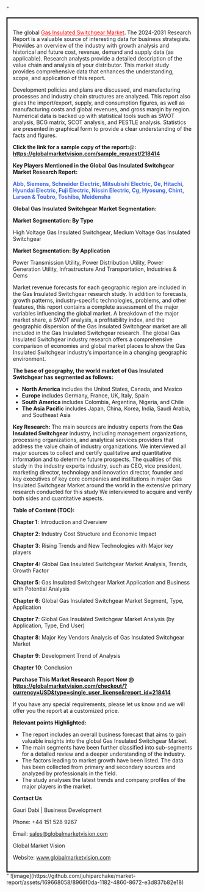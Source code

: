 "<div style='border: 3px solid black; padding: 1em;'>

The global <a style='color: #ff0000;' href='https://globalmarketvision.com/reports/global-gas-insulated-switchgear-market/218414'>Gas Insulated Switchgear Market</a><strong>. </strong>The 2024-2031 Research Report is a valuable source of interesting data for business strategists. Provides an overview of the industry with growth analysis and historical and future cost, revenue, demand and supply data (as applicable). Research analysts provide a detailed description of the value chain and analysis of your distributor. This market study provides comprehensive data that enhances the understanding, scope, and application of this report.

Development policies and plans are discussed, and manufacturing processes and industry chain structures are analyzed. This report also gives the import/export, supply, and consumption figures, as well as manufacturing costs and global revenues, and gross margin by region. Numerical data is backed up with statistical tools such as SWOT analysis, BCG matrix, SCOT analysis, and PESTLE analysis. Statistics are presented in graphical form to provide a clear understanding of the facts and figures.

<strong>Click the link for a sample copy of the report:</strong>@<strong>:</strong><strong> <a style='color: #ff0000;' href='https://globalmarketvision.com/sample_request/218414?utm_source=linkedinPulse&utm_medium=Juhi&utm_campaign=Juhi'><strong>https://globalmarketvision.com/sample_request/218414</strong></a></strong>

<strong>Key Players Mentioned in the Global Gas Insulated Switchgear Market Research Report:</strong>

<strong style='color: #4169e1;'>Abb, Siemens, Schneider Electric, Mitsubishi Electric, Ge, Hitachi, Hyundai Electric, Fuji Electric, Nissin Electric, Cg, Hyosung, Chint, Larsen & Toubro, Toshiba, Meidensha</strong>

<strong>Global Gas Insulated Switchgear Market Segmentation:</strong>

<strong>Market Segmentation: By Type</strong>

High Voltage Gas Insulated Switchgear, Medium Voltage Gas Insulated Switchgear

<strong>Market Segmentation: By Application</strong>

Power Transmission Utility, Power Distribution Utility, Power Generation Utility, Infrastructure And Transportation, Industries & Oems

Market revenue forecasts for each geographic region are included in the Gas Insulated Switchgear research study. In addition to forecasts, growth patterns, industry-specific technologies, problems, and other features, this report contains a complete assessment of the major variables influencing the global market. A breakdown of the major market share, a SWOT analysis, a profitability index, and the geographic dispersion of the Gas Insulated Switchgear market are all included in the Gas Insulated Switchgear research. The global Gas Insulated Switchgear industry research offers a comprehensive comparison of economies and global market places to show the Gas Insulated Switchgear industry’s importance in a changing geographic environment.

<strong>The base of geography, the world market of Gas Insulated Switchgear has segmented as follows:</strong>
<ul>
  <li><strong>North America</strong> includes the United States, Canada, and Mexico</li>
  <li><strong>Europe</strong> includes Germany, France, UK, Italy, Spain</li>
  <li><strong>South America</strong> includes Colombia, Argentina, Nigeria, and Chile</li>
  <li><strong>The Asia Pacific</strong> includes Japan, China, Korea, India, Saudi Arabia, and Southeast Asia</li>
</ul>
<strong>Key Research: </strong>
The main sources are industry experts from the <strong>Gas Insulated Switchgear</strong> industry, including management organizations, processing organizations, and analytical services providers that address the value chain of industry organizations. We interviewed all major sources to collect and certify qualitative and quantitative information and to determine future prospects. The qualities of this study in the industry experts industry, such as CEO, vice president, marketing director, technology and innovation director, founder and key executives of key core companies and institutions in major Gas Insulated Switchgear Market around the world in the extensive primary research conducted for this study We interviewed to acquire and verify both sides and quantitative aspects.

<strong>Table of Content (TOC): </strong>

<strong>Chapter 1</strong>: Introduction and Overview

<strong>Chapter 2</strong>: Industry Cost Structure and Economic Impact

<strong>Chapter 3</strong>: Rising Trends and New Technologies with Major key players

<strong>Chapter 4:</strong> Global Gas Insulated Switchgear Market Analysis, Trends, Growth Factor

<strong>Chapter 5</strong>: Gas Insulated Switchgear Market Application and Business with Potential Analysis

<strong>Chapter 6</strong>: Global Gas Insulated Switchgear Market Segment, Type, Application

<strong>Chapter 7</strong>: Global Gas Insulated Switchgear Market Analysis (by Application, Type, End User)

<strong>Chapter 8</strong>: Major Key Vendors Analysis of Gas Insulated Switchgear Market

<strong>Chapter 9</strong>: Development Trend of Analysis

<strong>Chapter 10</strong>: Conclusion

<strong>Purchase This Market Research Report Now @</strong><strong> <strong><a style='color: #ff0000;' href='https://globalmarketvision.com/checkout/?currency=USD&type=single_user_license&report_id=218414?utm_source=linkedinPulse&utm_medium=Juhi&utm_campaign=Juhi'>https://globalmarketvision.com/checkout/?currency=USD&type=single_user_license&report_id=218414</a></strong>
</strong>

If you have any special requirements, please let us know and we will offer you the report at a customized price.

<strong>Relevant points Highlighted:</strong>
<ul>
  <li>The report includes an overall business forecast that aims to gain valuable insights into the global Gas Insulated Switchgear Market.</li>
  <li>The main segments have been further classified into sub-segments for a detailed review and a deeper understanding of the industry.</li>
  <li>The factors leading to market growth have been listed. The data has been collected from primary and secondary sources and analyzed by professionals in the field.</li>
  <li>The study analyses the latest trends and company profiles of the major players in the market.</li>
</ul>
<strong>Contact Us</strong>

Gauri Dabi | Business Development

Phone: +44 151 528 9267

Email: <a href='mailto:sales@globalmarketvision.com'>sales@globalmarketvision.com</a>

Global Market Vision

Website: <a href='http://www.globalmarketvision.com/'>www.globalmarketvision.com</a>

</div>"
![image](https://github.com/juhiparchake/market-report/assets/169668058/8966f0da-1182-4860-8672-e3d837b82e18)
